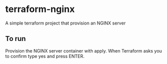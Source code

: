 # terraform-nginx
A simple terraform project that provision an NGINX server 

## To run
Provision the NGINX server container with apply. When Terraform asks you to confirm type yes and press ENTER.
